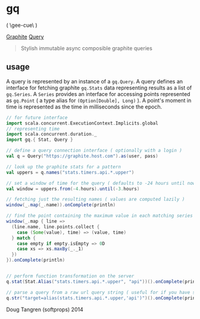 # gq

( \gee-cue\ )

[Graphite](http://graphite.wikidot.com/) [Query](http://graphite.readthedocs.org/en/latest/render_api.html)

> Stylish immutable async composible graphite queries 

## usage

A query is represented by an instance of a `gq.Query`.
A query defines an interface for fetching graphite `gq.Stats` data representing results as a list of `gq.Series`.
A `Series` provides an interface for accessing points represented as `gq.Point` ( a type alias for `(Option[Double], Long)` ).
A point's moment in time is represented as the time in milliseconds since the epoch.

```scala
// for future interface
import scala.concurrent.ExecutionContext.Implicits.global
// representing time
import scala.concurrent.duration._
import gq.{ Stat, Query }

// define a query connection interface ( optionally with a login )
val q = Query("https://graphite.host.com").as(user, pass)

// look up the graphite stats for a pattern
val uppers = q.names("stats.timers.api.*.upper")

// set a window of time for the query ( defaults to -24 hours until now )
val window = uppers.from(-4.hours).until(-3.hours)

// fetching just the resulting names ( values are computed lazily )
window(_.map(_.name)).onComplete(println)

// find the point containing the maximum value in each matching series
window(_.map { line =>
  (line.name, line.points.collect {
    case (Some(value), time) => (value, time)
  } match {
    case empty if empty.isEmpty => 0D
    case xs => xs.maxBy(_._1)
  })
}).onComplete(println)


// perform function transformation on the server
q.stat(Stat.Alias("stats.timers.api.*.upper", "api"))().onComplete(println)

// parse a query from a raw url query string ( useful for if you have saved queries )
q.str("target=alias(stats.timers.api.*.upper,'api')")().onComplete(println)
```

Doug Tangren (softprops) 2014
